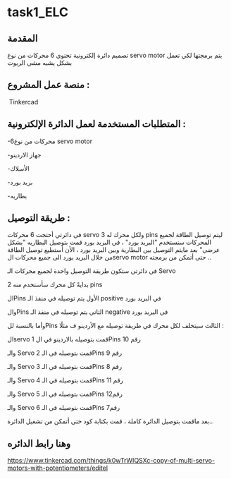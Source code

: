 # task1_ELC
## المقدمة

تصميم دائرة إلكترونية تحتوي 6 محركات من نوع servo motor يتم برمجتها لكي تعمل بشكل يشبه مشي الربوت 

## منصة عمل المشروع :
‏ Tinkercad

## المتطلبات المستخدمة لعمل الدائرة الإلكترونية :
-6محركات من نوع servo motor 

-جهاز الاردينو 

-الأسلاك

 -بريد بورد
 
-بطاريه 

## طريقة التوصيل :

في دائرتي أحتجت 6 محركات servo ولكل محرك له 3 pins ليتم توصيل الطاقة لجميع المحركات سنستخدم "البريد بورد" ، في البريد بورد قمت بتوصيل البطاريه "بشكل عرضي" بعد مايتم التوصيل بين البطارية وبين البريد بورد ، الأن أستطيع توصيل الطاقة من خلال البريد بورد الى جميع محركات الservo motor حتى أتمكن من برمجته ..

في دائرتي ستكون طريقة التوصيل واحدة لجميع محركات الـ Servo 

بدايةً كل محرك سأستخدم منه 2 pins

الPins الأول يتم توصيله في منفذ الـ positive في البريد بورد

والPins الثاني يتم توصيله في منفذ الـ negative في البريد بورد

وأما بالنسبة للPins الثالث سيتخلف لكل محرك في طريقة توصيله مع الأردينو ف مثلًا :


الservo 1 قمت بتوصيله بالاردينو في الPins رقم 10

والـ Servo 2 قمت بتوصيله في الـPins رقم 9 

والـ Servo 3 قمت بتوصيله في الـPins رقم 8 

والـ Servo 4 قمت بتوصيله في الـPins رقم 11

والـ Servo 5 قمت بتوصيله في الـPins رقم12

والـ Servo 6 قمت بتوصيله في الـPins رقم7  

بعد ماقمت بتوصيل الدائرة كاملة ، قمت بكتابة كود حتى أتمكن من تشغيل الدائرة..

## وهنا رابط الدائره
https://www.tinkercad.com/things/k0wTrWIQSXc-copy-of-multi-servo-motors-with-potentiometers/editel
